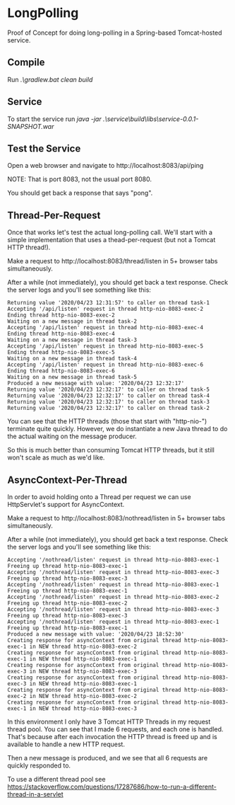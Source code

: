 # LongPolling
Proof of Concept for doing long-polling in a Spring-based Tomcat-hosted service.

## Compile

Run *.\gradlew.bat clean build*

## Service
To start the service run *java -jar .\service\build\libs\service-0.0.1-SNAPSHOT.war*

## Test the Service
Open a web browser and navigate to http://localhost:8083/api/ping

NOTE: That is port 8083, not the usual port 8080.

You should get back a response that says "pong".

## Thread-Per-Request
Once that works let's test the actual long-polling call. We'll start with a simple implementation that uses a thead-per-request (but not a Tomcat HTTP thread!).

Make a request to http://localhost:8083/thread/listen in 5+ browser tabs simultaneously.

After a while (not immediately), you should get back a text response. Check the server logs and you'll see something like this:

```
Returning value '2020/04/23 12:31:57' to caller on thread task-1
Accepting '/api/listen' request in thread http-nio-8083-exec-2
Ending thread http-nio-8083-exec-2
Waiting on a new message in thread task-2
Accepting '/api/listen' request in thread http-nio-8083-exec-4
Ending thread http-nio-8083-exec-4
Waiting on a new message in thread task-3
Accepting '/api/listen' request in thread http-nio-8083-exec-5
Ending thread http-nio-8083-exec-5
Waiting on a new message in thread task-4
Accepting '/api/listen' request in thread http-nio-8083-exec-6
Ending thread http-nio-8083-exec-6
Waiting on a new message in thread task-5
Produced a new message with value: '2020/04/23 12:32:17'
Returning value '2020/04/23 12:32:17' to caller on thread task-5
Returning value '2020/04/23 12:32:17' to caller on thread task-4
Returning value '2020/04/23 12:32:17' to caller on thread task-3
Returning value '2020/04/23 12:32:17' to caller on thread task-2
```

You can see that the HTTP threads (those that start with "http-nio-") terminate quite quickly. However, we do instantiate a new Java thread to do the actual waiting on the message producer.

So this is much better than consuming Tomcat HTTP threads, but it still won't scale as much as we'd like.

## AsyncContext-Per-Thread

In order to avoid holding onto a Thread per request we can use HttpServlet's support for AsyncContext.

Make a request to http://localhost:8083/nothread/listen in 5+ browser tabs simultaneously.

After a while (not immediately), you should get back a text response. Check the server logs and you'll see something like this:

```
Accepting '/nothread/listen' request in thread http-nio-8083-exec-1
Freeing up thread http-nio-8083-exec-1
Accepting '/nothread/listen' request in thread http-nio-8083-exec-3
Freeing up thread http-nio-8083-exec-3
Accepting '/nothread/listen' request in thread http-nio-8083-exec-1
Freeing up thread http-nio-8083-exec-1
Accepting '/nothread/listen' request in thread http-nio-8083-exec-2
Freeing up thread http-nio-8083-exec-2
Accepting '/nothread/listen' request in thread http-nio-8083-exec-3
Freeing up thread http-nio-8083-exec-3
Accepting '/nothread/listen' request in thread http-nio-8083-exec-1
Freeing up thread http-nio-8083-exec-1
Produced a new message with value: '2020/04/23 18:52:30'
Creating response for asyncContext from original thread http-nio-8083-exec-1 in NEW thread http-nio-8083-exec-2
Creating response for asyncContext from original thread http-nio-8083-exec-1 in NEW thread http-nio-8083-exec-1
Creating response for asyncContext from original thread http-nio-8083-exec-3 in NEW thread http-nio-8083-exec-3
Creating response for asyncContext from original thread http-nio-8083-exec-3 in NEW thread http-nio-8083-exec-1
Creating response for asyncContext from original thread http-nio-8083-exec-2 in NEW thread http-nio-8083-exec-2
Creating response for asyncContext from original thread http-nio-8083-exec-1 in NEW thread http-nio-8083-exec-3
```

In this environment I only have 3 Tomcat HTTP Threads in my request thread pool. You can see that I made 6 requests, and each one is handled.  That's because after each invocation the HTTP thread is freed up and is available to handle a new HTTP request.

Then a new message is produced, and we see that all 6 requests are quickly responded to.

To use a different thread pool see https://stackoverflow.com/questions/17287686/how-to-run-a-different-thread-in-a-servlet
